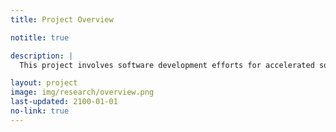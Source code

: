 ```yaml
---
title: Project Overview

notitle: true

description: |
  This project involves software development efforts for accelerated solution of differential and algebraic equations describing the kinetics of the electrochemical systems, integration of these solvers with machine learning approaches, and global optimization over the chemical design space.  The high-value candidates will be tested experimentally, validating the entire approach.  

layout: project
image: img/research/overview.png
last-updated: 2100-01-01
no-link: true
---
```

